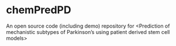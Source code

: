 # chemPredPD
An open source code (including demo) repository for &lt;Prediction of mechanistic subtypes of Parkinson’s using patient derived stem cell models>
